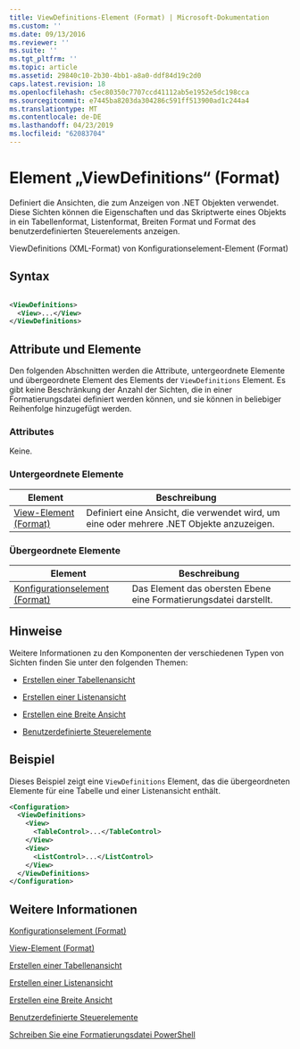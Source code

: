 ```yaml
---
title: ViewDefinitions-Element (Format) | Microsoft-Dokumentation
ms.custom: ''
ms.date: 09/13/2016
ms.reviewer: ''
ms.suite: ''
ms.tgt_pltfrm: ''
ms.topic: article
ms.assetid: 29840c10-2b30-4bb1-a8a0-ddf84d19c2d0
caps.latest.revision: 18
ms.openlocfilehash: c5ec80350c7707ccd41112ab5e1952e5dc198cca
ms.sourcegitcommit: e7445ba8203da304286c591ff513900ad1c244a4
ms.translationtype: MT
ms.contentlocale: de-DE
ms.lasthandoff: 04/23/2019
ms.locfileid: "62083704"
---
```

# <a name="viewdefinitions-element-format"></a>Element „ViewDefinitions“ (Format)

Definiert die Ansichten, die zum Anzeigen von .NET Objekten verwendet. Diese Sichten können die Eigenschaften und das Skriptwerte eines Objekts in ein Tabellenformat, Listenformat, Breiten Format und Format des benutzerdefinierten Steuerelements anzeigen.

ViewDefinitions (XML-Format) von Konfigurationselement-Element (Format)

## <a name="syntax"></a>Syntax

```xml

<ViewDefinitions>
  <View>...</View>
</ViewDefinitions>
```

## <a name="attributes-and-elements"></a>Attribute und Elemente

Den folgenden Abschnitten werden die Attribute, untergeordnete Elemente und übergeordnete Element des Elements der `ViewDefinitions` Element. Es gibt keine Beschränkung der Anzahl der Sichten, die in einer Formatierungsdatei definiert werden können, und sie können in beliebiger Reihenfolge hinzugefügt werden.

### <a name="attributes"></a>Attributes

Keine.

### <a name="child-elements"></a>Untergeordnete Elemente

|Element|Beschreibung|
|-------------|-----------------|
|[View-Element (Format)](./view-element-format.md)|Definiert eine Ansicht, die verwendet wird, um eine oder mehrere .NET Objekte anzuzeigen.|

### <a name="parent-elements"></a>Übergeordnete Elemente

|Element|Beschreibung|
|-------------|-----------------|
|[Konfigurationselement (Format)](./configuration-element-format.md)|Das Element das obersten Ebene eine Formatierungsdatei darstellt.|

## <a name="remarks"></a>Hinweise

Weitere Informationen zu den Komponenten der verschiedenen Typen von Sichten finden Sie unter den folgenden Themen:

- [Erstellen einer Tabellenansicht](./creating-a-table-view.md)

- [Erstellen einer Listenansicht](./creating-a-list-view.md)

- [Erstellen eine Breite Ansicht](./creating-a-wide-view.md)

- [Benutzerdefinierte Steuerelemente](./creating-custom-controls.md)

## <a name="example"></a>Beispiel

Dieses Beispiel zeigt eine `ViewDefinitions` Element, das die übergeordneten Elemente für eine Tabelle und einer Listenansicht enthält.

```xml
<Configuration>
  <ViewDefinitions>
    <View>
      <TableControl>...</TableControl>
    </View>
    <View>
      <ListControl>...</ListControl>
    </View>
  </ViewDefinitions>
</Configuration>
```

## <a name="see-also"></a>Weitere Informationen

[Konfigurationselement (Format)](./configuration-element-format.md)

[View-Element (Format)](./view-element-format.md)

[Erstellen einer Tabellenansicht](./creating-a-table-view.md)

[Erstellen einer Listenansicht](./creating-a-list-view.md)

[Erstellen eine Breite Ansicht](./creating-a-wide-view.md)

[Benutzerdefinierte Steuerelemente](./creating-custom-controls.md)

[Schreiben Sie eine Formatierungsdatei PowerShell](./writing-a-powershell-formatting-file.md)

